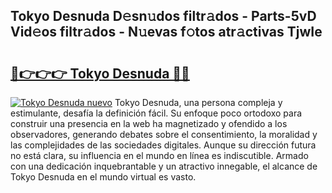 ## Tokyo Desnuda D𝚎sn𝚞dos filtr𝚊dos - Parts-5vD Vid𝚎os filtr𝚊dos - N𝚞evas f𝚘tos atr𝚊ctivas TjwIe

# <h2><a href="http://mb79wb.tromn.icu/?c=Tokyo+Desnuda">🔗👉👉👉 Tokyo Desnuda 🔗🔗</a></h2>

[![Tokyo Desnuda nuevo](https://i.imgur.com/pEAQMta.gif)](http://mb79wb.tromn.icu/?c=Tokyo+Desnuda)
Tokyo Desnuda, una persona compleja y estimulante, desafía la definición fácil. Su enfoque poco ortodoxo para construir una presencia en la web ha magnetizado y ofendido a los observadores, generando debates sobre el consentimiento, la moralidad y las complejidades de las sociedades digitales. Aunque su dirección futura no está clara, su influencia en el mundo en línea es indiscutible. Armado con una dedicación inquebrantable y un atractivo innegable, el alcance de Tokyo Desnuda en el mundo virtual es vasto.
